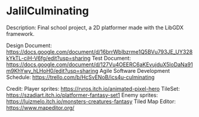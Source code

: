 # JalilCulminating
Description:
Final school project, a 2D platformer made with the LibGDX framework.

Design Document: https://docs.google.com/document/d/16brrWbIbzrme1Q5BVu793JE_UY328kYkTL-ciH-V6fg/edit?usp=sharing
Test Document: https://docs.google.com/document/d/127Vu4OEERC6aKEvujduX5loDaNa91m9KhYwy_hLHoH0/edit?usp=sharing
Agile Software Development Schedule: https://trello.com/b/HcSvENoB/ics4u-culminating

Credit:
Player sprites: https://rvros.itch.io/animated-pixel-hero
TileSet: https://szadiart.itch.io/platformer-fantasy-set1
Enemy sprites: https://luizmelo.itch.io/monsters-creatures-fantasy
Tiled Map Editor: https://www.mapeditor.org/
